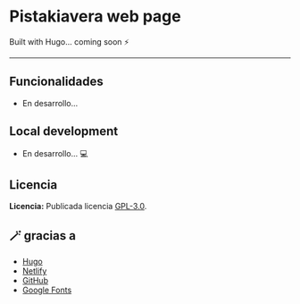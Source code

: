 # Pistakiavera web page

Built with Hugo... coming soon :zap: 

---
## Funcionalidades

- En desarrollo...


## Local development

- En desarrollo... :computer:

## Licencia

**Licencia:** Publicada licencia [GPL-3.0](https://github.com/frodriguezmtnz/pistakiavera/blob/main/LICENSE).


## :magic_wand: gracias a
- [Hugo](https://gohugo.io/)
- [Netlify](https://www.netlify.com/)
- [GitHub](https://github.com/)
- [Google Fonts](https://fonts.google.com/)